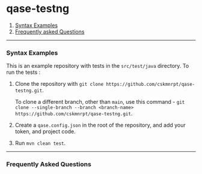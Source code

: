# qase-testng

1. [Syntax Examples](syntax-examples)
2. [Frequently asked Questions](frequently-asked-questions)


---

### Syntax Examples
This is an example repository with tests in the `src/test/java` directory. To run the tests :

1. Clone the repository with `git clone https://github.com/cskmnrpt/qase-testng.git`.

   To clone a different branch, other than `main`, use this command - 
   `git clone --single-branch --branch <branch-name> https://github.com/cskmnrpt/qase-testng.git`.

2. Create a `qase.config.json` in the root of the repository, and add your token, and project code.

3. Run `mvn clean test`.


---
### Frequently Asked Questions

